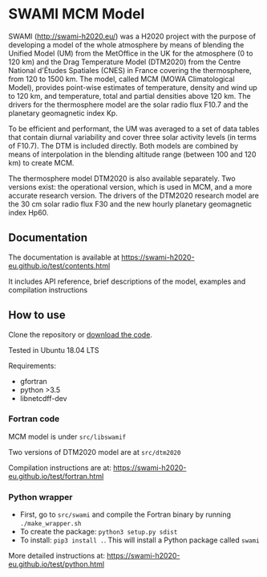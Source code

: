 # SWAMI MCM Model

SWAMI (http://swami-h2020.eu/) was a H2020 project with the purpose of developing a model of the whole atmosphere by means of blending the Unified Model (UM) from the MetOffice in the UK for the atmosphere (0 to 120 km) and the Drag Temperature Model (DTM2020) from the Centre National d'Études Spatiales (CNES) in France covering the thermosphere, from 120 to 1500 km. The model, called MCM (MOWA Climatological Model), provides point-wise estimates of temperature, density and wind up to 120 km, and temperature, total and partial densities above 120 km. The drivers for the thermosphere model are the solar radio flux F10.7 and the planetary geomagnetic index Kp.

To be efficient and performant, the UM was averaged to a set of data tables that contain diurnal variability and cover three solar activity levels (in terms of F10.7). The DTM is included directly. Both models are combined by means of interpolation in the blending altitude range (between 100 and 120 km) to create MCM.

The thermosphere model DTM2020 is also available separately. Two versions exist: the operational version, which is used in MCM, and a more accurate research version. The drivers of the DTM2020 research model are the 30 cm solar radio flux F30 and the new hourly planetary geomagnetic index Hp60.


## Documentation

The documentation is available at https://swami-h2020-eu.github.io/test/contents.html

It includes API reference, brief descriptions of the model, examples and compilation instructions

## How to use

Clone the repository or [download the code](https://github.com/swami-h2020-eu/test/archive/refs/heads/master.zip).

Tested in Ubuntu 18.04 LTS

Requirements:
* gfortran
* python >3.5
* libnetcdff-dev

### Fortran code

MCM model is under `src/libswamif`

Two versions of DTM2020 model are at `src/dtm2020`

Compilation instructions are at: https://swami-h2020-eu.github.io/test/fortran.html

### Python wrapper

* First, go to `src/swami` and compile the Fortran binary by running `./make_wrapper.sh`
* To create the package: `python3 setup.py sdist`
* To install: `pip3 install .`. This will install a Python package called `swami`

More detailed instructions at: https://swami-h2020-eu.github.io/test/python.html
